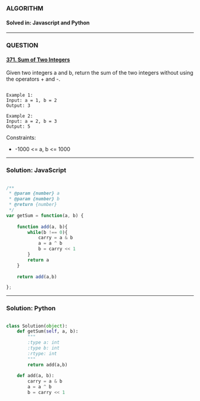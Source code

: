 ### ALGORITHM
#### Solved in: Javascript and Python
-----
### QUESTION

#### [371. Sum of Two Integers](https://leetcode.com/problems/sum-of-two-integers/)

Given two integers a and b, return the sum of the two integers without using the operators + and -.

``` 

Example 1:
Input: a = 1, b = 2
Output: 3

Example 2:
Input: a = 2, b = 3
Output: 5

```

Constraints:

* -1000 <= a, b <= 1000


-----

### Solution: JavaScript

```js

/**
 * @param {number} a
 * @param {number} b
 * @return {number}
 */
var getSum = function(a, b) {
    
    function add(a, b){
        while(b !== 0){
            carry = a & b
            a = a ^ b
            b = carry << 1
        }
        return a
    }
    
    return add(a,b)

};

```

-----

### Solution: Python

```py

class Solution(object):
    def getSum(self, a, b):
        """
        :type a: int
        :type b: int
        :rtype: int
        """
        return add(a,b)
    
    def add(a, b):
        carry = a & b
        a = a ^ b
        b = carry << 1
        
```
